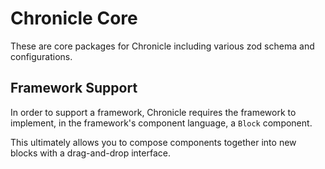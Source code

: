 # Chronicle Core

These are core packages for Chronicle including various zod schema and configurations.

## Framework Support

In order to support a framework, Chronicle requires the framework to implement, in the framework's component language, a `Block` component.

This ultimately allows you to compose components together into new blocks with a drag-and-drop interface.